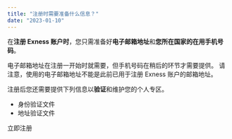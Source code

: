```yaml
---
title: "注册时需要准备什么信息？"
date: "2023-01-10"
---
```


在**注册 Exness 账户时**，您只需准备好**电子邮箱地址**和**您所在国家的在用手机号码**。

电子邮箱地址在注册一开始时就需要，但手机号码在稍后的环节才需要提供。 请注意，使用的电子邮箱地址不能是此前已用于注册 Exness 账户的邮箱地址。

注册后您还需要提供下列信息以**验证**和维护您的个人专区。

- 身份验证文件
- 地址验证文件

立即注册
